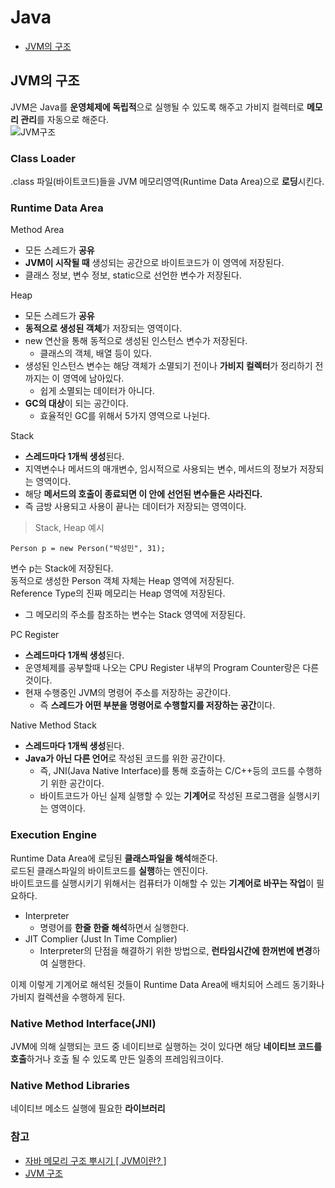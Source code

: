 # Java
* [JVM의 구조](#jvm의-구조)

## JVM의 구조
JVM은 Java를 **운영체제에 독립적**으로 실행될 수 있도록 해주고 가비지 컬렉터로 **메모리 관리**를 자동으로 해준다.   
![JVM구조](https://raw.githubusercontent.com/smpark1020/tech-interview/master/Java/JVM%EA%B5%AC%EC%A1%B0.png)

### Class Loader
.class 파일(바이트코드)들을 JVM 메모리영역(Runtime Data Area)으로 **로딩**시킨다.

### Runtime Data Area
Method Area
* 모든 스레드가 **공유**
* **JVM이 시작될 때** 생성되는 공간으로 바이트코드가 이 영역에 저장된다.
* 클래스 정보, 변수 정보, static으로 선언한 변수가 저장된다.   

Heap
* 모든 스레드가 **공유**
* **동적으로 생성된 객체**가 저장되는 영역이다.
* new 연산을 통해 동적으로 생성된 인스턴스 변수가 저장된다.
  * 클래스의 객체, 배열 등이 있다.
* 생성된 인스턴스 변수는 해당 객체가 소멸되기 전이나 **가비지 컬렉터**가 정리하기 전까지는 이 영역에 남아있다.   
  * 쉽게 소멸되는 데이터가 아니다.
* **GC의 대상**이 되는 공간이다.
  * 효율적인 GC를 위해서 5가지 영역으로 나뉜다.   

Stack
* **스레드마다 1개씩 생성**된다.
* 지역변수나 메서드의 매개변수, 임시적으로 사용되는 변수, 메서드의 정보가 저장되는 영역이다.   
* 해당 **메서드의 호출이 종료되면 이 안에 선언된 변수들은 사라진다.**  
* 즉 금방 사용되고 사용이 끝나는 데이터가 저장되는 영역이다.

> Stack, Heap 예시
```
Person p = new Person("박성민", 31);
```
변수 p는 Stack에 저장된다.   
동적으로 생성한 Person 객체 자체는 Heap 영역에 저장된다.   
Reference Type의 진짜 메모리는 Heap 영역에 저장된다.   
* 그 메모리의 주소를 참조하는 변수는 Stack 영역에 저장된다.

PC Register
* **스레드마다 1개씩 생성**된다.
* 운영체제를 공부할때 나오는 CPU Register 내부의 Program Counter랑은 다른 것이다.
* 현재 수행중인 JVM의 명령어 주소를 저장하는 공간이다.
  * 즉 **스레드가 어떤 부분을 명령어로 수행할지를 저장하는 공간**이다. 

Native Method Stack
* **스레드마다 1개씩 생성**된다.
* **Java가 아닌 다른 언어**로 작성된 코드를 위한 공간이다.
  * 즉, JNI(Java Native Interface)를 통해 호출하는 C/C++등의 코드를 수행하기 위한 공간이다.
  * 바이트코드가 아닌 실제 실행할 수 있는 **기계어**로 작성된 프로그램을 실행시키는 영역이다.

### Execution Engine
Runtime Data Area에 로딩된 **클래스파일을 해석**해준다.   
로드된 클래스파일의 바이트코드를 **실행**하는 엔진이다.   
바이트코드를 실행시키기 위해서는 컴퓨터가 이해할 수 있는 **기계어로 바꾸는 작업**이 필요하다.      
* Interpreter
  * 명령어를 **한줄 한줄 해석**하면서 실행한다.
* JIT Complier (Just In Time Complier)
  * Interpreter의 단점을 해결하기 위한 방법으로, **런타임시간에 한꺼번에 변경**하여 실행한다.

이제 이렇게 기계어로 해석된 것들이 Runtime Data Area에 배치되어 스레드 동기화나 가비지 컬렉션을 수행하게 된다.

### Native Method Interface(JNI)
JVM에 의해 실행되는 코드 중 네이티브로 실행하는 것이 있다면 해당 **네이티브 코드를 호출**하거나 호출 될 수 있도록 만든 일종의 프레임워크이다.

### Native Method Libraries
네이티브 메소드 실행에 필요한 **라이브러리**

### 참고
* [자바 메모리 구조 뿌시기 [ JVM이란? ]](https://youtu.be/AWXPnMDZ9I0)
* [JVM 구조](https://goodgid.github.io/Java-JVM/)
